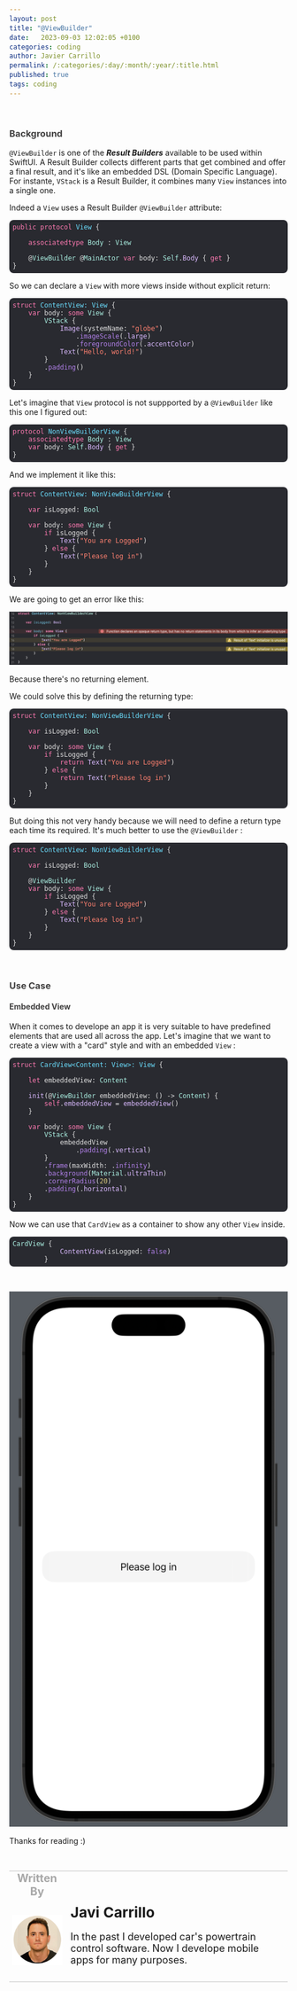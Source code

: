 ```yaml
---
layout: post
title: "@ViewBuilder"
date:   2023-09-03 12:02:05 +0100
categories: coding
author: Javier Carrillo
permalink: /:categories/:day/:month/:year/:title.html
published: true
tags: coding
---
```

<br>
<h3 style="color: #403F3F">Background</h3>

`@ViewBuilder` is one of the ***Result Builders*** available to be used within SwiftUI. A Result Builder collects different parts that get combined and offer a final result, and it's like an embedded DSL (Domain Specific Language). For instante, `VStack` is a Result Builder, it combines many `View` instances into a single one.

Indeed a `View` uses a Result Builder `@ViewBuilder` attribute: 

<style>.hljs-builtin-name{color: #B281EB;}.hljs-symbol{color:#FF8170;}.hljs-selector-class{color:#DABAFF;}.hljs-emphasis{font-style:italic;}.hljs-name{color:#DABAFF;}.hljs-strong{font-weight:bold;}.hljs-comment{color:#7F8C98;}.hljs-string{color:#FF8170;}.hljs{color:#E0E0E0;display:block;padding:0.5em;}.hljs-selector-tag{color:#FF7AB2;}.hljs-meta{color:#B281EB;}.hljs-title{color:#6BDFFF;}.hljs-built_in{color: #B281EB;}.hljs-literal{color: #B281EB;}.hljs-regexp{color:#DABAFF;}.hljs-function{color:#6BDFFF;}.hljs-variable{color:#DABAFF;}.hljs-type{color:#ACF2E4;}.hljs-link{color:#DABAFF;}.hljs-attribute{color:#DABAFF;}.hljs-class{color:#6BDFFF;}.hljs-template-variable{color:#DABAFF;}.hljs-addition{color:#FF8170;}.hljs-tag{color:#DABAFF;}.hljs-params{color:#ACF2E4;}.hljs-section{color:#6BDFFF;}.hljs-deletion{color:#DABAFF;}.hljs-bullet{color:#FF8170;}.hljs-selector-id{color:#DABAFF;}.hljs-number{color: #D9C97C;}.hljs-quote{color:#7F8C98;}.hljs-keyword{color:#FF7AB2;}</style>
<pre><code class="hljs" style="background:#292A30;border-radius:8px"><span class="hljs-keyword">public</span> <span class="hljs-class"><span class="hljs-keyword">protocol</span> <span class="hljs-title">View</span> </span>{

    <span class="hljs-keyword">associatedtype</span> <span class="hljs-type">Body</span> : <span class="hljs-type">View</span>

    @<span class="hljs-type">ViewBuilder</span> @<span class="hljs-type">MainActor</span> <span class="hljs-keyword">var</span> body: <span class="hljs-type">Self</span>.<span class="hljs-attribute">Body</span> { <span class="hljs-keyword">get</span> }
}</code></pre>

So we can declare a `View` with more views inside without explicit return:

<pre><code class="hljs" style="background:#292A30;border-radius:8px"><span class="hljs-class"><span class="hljs-keyword">struct</span> <span class="hljs-title">ContentView</span>: <span class="hljs-title">View</span> </span>{
    <span class="hljs-keyword">var</span> body: <span class="hljs-keyword">some</span> <span class="hljs-type">View</span> {
        <span class="hljs-type">VStack</span> {
           <span class="hljs-attribute"> Image</span>(systemName: <span class="hljs-string">"globe"</span>)
                .<span class="hljs-literal">imageScale</span>(.<span class="hljs-attribute">large</span>)
                .<span class="hljs-literal">foregroundColor</span>(.<span class="hljs-attribute">accentColor</span>)
           <span class="hljs-attribute"> Text</span>(<span class="hljs-string">"Hello, world!"</span>)
        }
        .<span class="hljs-literal">padding</span>()
    }
}</code></pre>

Let's imagine that `View` protocol is not suppported by a `@ViewBuilder` like this one I figured out:

<pre><code class="hljs" style="background:#292A30;border-radius:8px"><span class="hljs-class"><span class="hljs-keyword">protocol</span> <span class="hljs-title">NonViewBuilderView</span> </span>{
    <span class="hljs-keyword">associatedtype</span> <span class="hljs-type">Body</span> : <span class="hljs-type">View</span>
    <span class="hljs-keyword">var</span> body: <span class="hljs-type">Self</span>.<span class="hljs-attribute">Body</span> { <span class="hljs-keyword">get</span> }
}</code></pre>

And we implement it like this:

<pre><code class="hljs" style="background:#292A30;border-radius:8px"><span class="hljs-class"><span class="hljs-keyword">struct</span> <span class="hljs-title">ContentView</span>: <span class="hljs-title">NonViewBuilderView</span> </span>{
    
    <span class="hljs-keyword">var</span> isLogged: <span class="hljs-type">Bool</span>
    
    <span class="hljs-keyword">var</span> body: <span class="hljs-keyword">some</span> <span class="hljs-type">View</span> {
        <span class="hljs-keyword">if</span> isLogged {
           <span class="hljs-attribute"> Text</span>(<span class="hljs-string">"You are Logged"</span>)
        } <span class="hljs-keyword">else</span> {
           <span class="hljs-attribute"> Text</span>(<span class="hljs-string">"Please log in"</span>)
        }
    }
}</code></pre>

We are going to get an error like this:

![NonViewBuilderViewImplementation](/assets/img/NonViewBuilderViewImplementation.png)

Because there's no returning element.

We could solve this by defining the returning type:

<pre><code class="hljs" style="background:#292A30;border-radius:8px"><span class="hljs-class"><span class="hljs-keyword">struct</span> <span class="hljs-title">ContentView</span>: <span class="hljs-title">NonViewBuilderView</span> </span>{
    
    <span class="hljs-keyword">var</span> isLogged: <span class="hljs-type">Bool</span>
    
    <span class="hljs-keyword">var</span> body: <span class="hljs-keyword">some</span> <span class="hljs-type">View</span> {
        <span class="hljs-keyword">if</span> isLogged {
            <span class="hljs-keyword">return</span><span class="hljs-attribute"> Text</span>(<span class="hljs-string">"You are Logged"</span>)
        } <span class="hljs-keyword">else</span> {
            <span class="hljs-keyword">return</span><span class="hljs-attribute"> Text</span>(<span class="hljs-string">"Please log in"</span>)
        }
    }
}</code></pre>

But doing this not very handy because we will need to define a return type each time its required. It's much better to use the `@ViewBuilder` :

<pre><code class="hljs" style="background:#292A30;border-radius:8px"><span class="hljs-class"><span class="hljs-keyword">struct</span> <span class="hljs-title">ContentView</span>: <span class="hljs-title">NonViewBuilderView</span> </span>{
    
    <span class="hljs-keyword">var</span> isLogged: <span class="hljs-type">Bool</span>
    
    @<span class="hljs-type">ViewBuilder</span>
    <span class="hljs-keyword">var</span> body: <span class="hljs-keyword">some</span> <span class="hljs-type">View</span> {
        <span class="hljs-keyword">if</span> isLogged {
           <span class="hljs-attribute"> Text</span>(<span class="hljs-string">"You are Logged"</span>)
        } <span class="hljs-keyword">else</span> {
           <span class="hljs-attribute"> Text</span>(<span class="hljs-string">"Please log in"</span>)
        }
    }
}</code></pre>

<br>
<h3 style="color: #403F3F">Use Case</h3>

<h4 style="color: #403F3F">Embedded View</h4>

When it comes to develope an app it is very suitable to have predefined elements that are used all across the app. Let's imagine that we want to create a view with a "card" style and with an embedded `View` :

<pre><code class="hljs" style="background:#292A30;border-radius:8px"><span class="hljs-class"><span class="hljs-keyword">struct</span> <span class="hljs-title">CardView</span>&lt;<span class="hljs-title">Content</span>: <span class="hljs-title">View</span>&gt;: <span class="hljs-title">View</span> </span>{
    
    <span class="hljs-keyword">let</span> embeddedView: <span class="hljs-type">Content</span>
    
   <span class="hljs-attribute"> init</span>(@<span class="hljs-type">ViewBuilder</span> embeddedView: () -&gt; <span class="hljs-type">Content</span>) {
        <span class="hljs-keyword">self</span>.<span class="hljs-attribute">embeddedView</span> =<span class="hljs-attribute"> embeddedView</span>()
    }
    
    <span class="hljs-keyword">var</span> body: <span class="hljs-keyword">some</span> <span class="hljs-type">View</span> {
        <span class="hljs-type">VStack</span> {
            embeddedView
                .<span class="hljs-literal">padding</span>(.<span class="hljs-attribute">vertical</span>)
        }
        .<span class="hljs-literal">frame</span>(maxWidth: .<span class="hljs-literal">infinity</span>)
        .<span class="hljs-literal">background</span>(<span class="hljs-type">Material</span>.<span class="hljs-attribute">ultraThin</span>)
        .<span class="hljs-literal">cornerRadius</span>(<span class="hljs-number">20</span>)
        .<span class="hljs-literal">padding</span>(.<span class="hljs-attribute">horizontal</span>)
    }
}</code></pre>

Now we can use that `CardView` as a container to show any other `View` inside.

<pre><code class="hljs" style="background:#292A30;border-radius:8px"><span class="hljs-type">CardView</span> {
           <span class="hljs-attribute"> ContentView</span>(isLogged: <span class="hljs-literal">false</span>)
        }</code></pre>

<br>

![@ViewBuilder simulation](/assets/img/@ViewBuilder_simulation.png)

Thanks for reading :)

<br>
<table style="width: 100%; overflow: scroll; border-right: 0px solid gray; border-left: 0px solid gray">
    <tr style="border-right: 0px solid gray; border-left: 0px solid gray">
        <td style="width: 20%; border-top: 2px solid #DDDDDD; border-left: 0px solid gray; border-right: 0px solid gray; border-bottom: 0px solid gray; text-align: center; vertical-align: center; padding: 0px">
            <p style="color: #A8A8A8; font-size: 20px; margin: 0px 0px"><b>Written By</b></p>
        </td>
        <td style="border-top: 2px solid #DDDDDD; border-left: 0px solid gray; border-right: 0px solid gray; border-bottom: 0px solid gray; text-align: center; vertical-align: center; padding: 0px">
            <p style="color: #A8A8A8; font-size: 20px"><b></b></p>
        </td>
    </tr>
    <tr style="border-right: 0px solid gray; border-left: 0px solid gray">
        <td style="border-top: 0px solid gray; border-left: 0px solid gray; border-right: 0px solid gray; border-bottom: 2px solid #DDDDDD; color: gray; font-size: 20px; background-color: #FDFDFD; text-align: center; vertical-align: center; horizontal-align: center; padding: 5px">
        <img style="display: block; margin-left: auto; margin-right: auto; width: 100%; object-fit: contain" src="/assets/img/yo.png">
        </td>
        <td style="border-top: 0px solid gray; border-left: 0px solid gray; border-right: 0px solid gray; border-bottom: 2px solid #DDDDDD; background-color: #FDFDFD; text-align: left; vertical-align: center; padding: 10px">
            <p style="font-size: 26px; margin: 0px 0px"><b>Javi Carrillo</b></p>
            <p style="font-size: 18px">In the past I developed car's powertrain control software. Now I develope mobile apps for many purposes.</p>
        </td>
    </tr>
</table>




